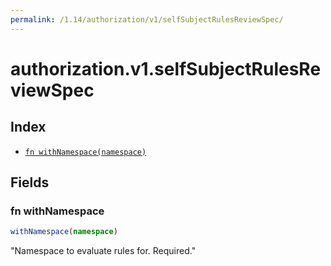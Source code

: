 ```yaml
---
permalink: /1.14/authorization/v1/selfSubjectRulesReviewSpec/
---
```


# authorization.v1.selfSubjectRulesReviewSpec



## Index

* [`fn withNamespace(namespace)`](#fn-withnamespace)

## Fields

### fn withNamespace

```ts
withNamespace(namespace)
```

"Namespace to evaluate rules for. Required."